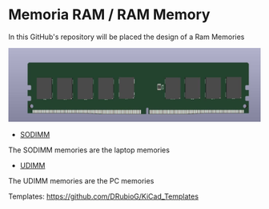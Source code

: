 # Memoria RAM / RAM Memory
In this GitHub's repository will be placed the design of a Ram Memories

![RAM Memory](icon.jpg)

- [SODIMM](/SODIMM)

The SODIMM memories are the laptop memories

- [UDIMM](/UDIMM)

The UDIMM memories are the PC memories

Templates: 
https://github.com/DRubioG/KiCad_Templates